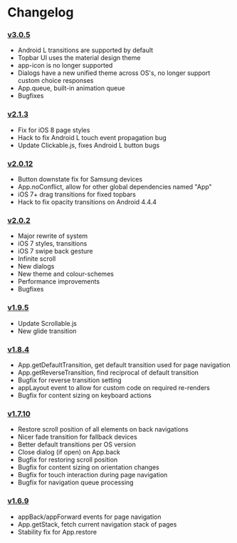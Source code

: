 # Changelog

### [v3.0.5](https://github.com/kikinteractive/app/releases/tag/3.0.5)

- Android L transitions are supported by default
- Topbar UI uses the material design theme
- app-icon is no longer supported
- Dialogs have a new unified theme across OS's, no longer support custom choice responses
- App.queue, built-in animation queue
- Bugfixes

### [v2.1.3](https://github.com/kikinteractive/app/releases/tag/2.1.3)

- Fix for iOS 8 page styles
- Hack to fix Android L touch event propagation bug
- Update Clickable.js, fixes Android L button bugs

### [v2.0.12](https://github.com/kikinteractive/app/releases/tag/2.0.12)

- Button downstate fix for Samsung devices
- App.noConflict, allow for other global dependencies named "App"
- iOS 7+ drag transitions for fixed topbars
- Hack to fix opacity transitions on Android 4.4.4

### [v2.0.2](https://github.com/kikinteractive/app/releases/tag/2.0.2)

- Major rewrite of system
- iOS 7 styles, transitions
- iOS 7 swipe back gesture
- Infinite scroll
- New dialogs
- New theme and colour-schemes
- Performance improvements
- Bugfixes

### [v1.9.5](https://github.com/kikinteractive/app/releases/tag/v1.9.5)

- Update Scrollable.js
- New glide transition

### [v1.8.4](https://github.com/kikinteractive/app/releases/tag/v1.8.4)

- App.getDefaultTransition, get default transition used for page navigation
- App.getReverseTransition, find reciprocal of default transition
- Bugfix for reverse transition setting
- appLayout event to allow for custom code on required re-renders
- Bugfix for content sizing on keyboard actions

### [v1.7.10](https://github.com/kikinteractive/app/releases/tag/v1.7.10)

- Restore scroll position of all elements on back navigations
- Nicer fade transition for fallback devices
- Better default transitions per OS version
- Close dialog (if open) on App.back
- Bugfix for restoring scroll position
- Bugfix for content sizing on orientation changes
- Bugfix for touch interaction during page navigation
- Bugfix for navigation queue processing

### [v1.6.9](https://github.com/kikinteractive/app/releases/tag/v1.6.9)

- appBack/appForward events for page navigation
- App.getStack, fetch current navigation stack of pages
- Stability fix for App.restore
